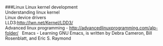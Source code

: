 ###Linux
Linux kernel development  
Understanding linux kernel  
Linux device drivers  
LLD3:http://lwn.net/Kernel/LDD3/  
Advanced linux programming - http://advancedlinuxprogramming.com/alp-folder/  
Emacs - Learning GNU Emacs, is written by Debra Cameron, Bill Rosenblatt, and Eric S. Raymond  
